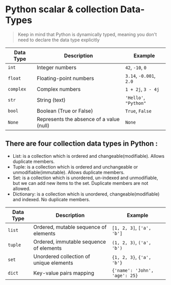 # Python scalar & collection Data-Types

> Keep in mind that Python is dynamically typed, meaning you don't need to declare the data type explicitly


| Data Type   | Description                                     | Example               |
|-------------|-------------------------------------------------|-----------------------|
| `int`       | Integer numbers                                 | `42`, `-10`, `0`      |
| `float`     | Floating-point numbers                          | `3.14`, `-0.001`, `2.0`|
| `complex`   | Complex numbers                                 | `1 + 2j`, `3 - 4j`     |
| `str`       | String (text)                                   | `'Hello'`, `"Python"`  |
| `bool`      | Boolean (True or False)                         | `True`, `False`        |
| `None`      | Represents the absence of a value (null)        | `None`                |


## There are four collection data types in Python :
- List: is a collection which is ordered and changeable(modifiable). Allows duplicate members.
- Tuple: is a collection which is ordered and unchangeable or unmodifiable(immutable). Allows duplicate members.
- Set: is a collection which is unordered, un-indexed and unmodifiable, but we can add new items to the set. Duplicate members are not allowed.
- Dictionary: is a collection which is unordered, changeable(modifiable) and indexed. No duplicate members.

| Data Type   | Description                                      | Example                                        |
|-------------|--------------------------------------------------|------------------------------------------------|
| `list`      | Ordered, mutable sequence of elements            | `[1, 2, 3]`, `['a', 'b']`                      |
| `tuple`     | Ordered, immutable sequence of elements          | `(1, 2, 3)`, `('a', 'b')`                      |
| `set`       | Unordered collection of unique elements          | `{1, 2, 3}`, `{'a', 'b'}`                      |
| `dict`      | Key-value pairs mapping                          | `{'name': 'John', 'age': 25}`                  |

